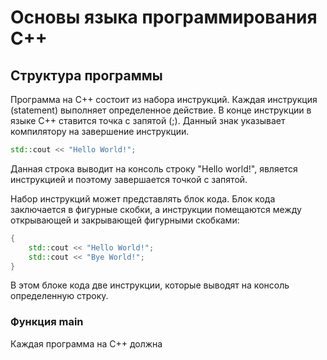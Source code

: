 # Основы языка программирования C++

## Структура программы

Программа на С++ состоит из набора инструкций. Каждая инструкция (statement) выполняет определенное действие. В конце инструкции в языке C++ ставится точка с запятой (;). Данный знак указывает компилятору на завершение инструкции.

```cpp
std::cout << "Hello World!";
```

Данная строка выводит на консоль строку "Hello world!", является инструкцией и поэтому завершается точкой с запятой.

Набор инструкций может представлять блок кода. Блок кода заключается в фигурные скобки, а инструкции помещаются между открывающей и закрывающей фигурными скобками:
```cpp
{
    std::cout << "Hello World!";
    std::cout << "Bye World!";
}  
``` 
В этом блоке кода две инструкции, которые выводят на консоль определенную строку.

### Функция main

Каждая программа на C++ должна 